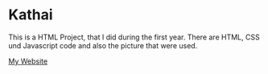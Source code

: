 # Kathai
This is a HTML Project, that I did during the first year.
 There are HTML, CSS und Javascript code and also the picture that were used.
 
 [My Website](./HTML/modu.html)
